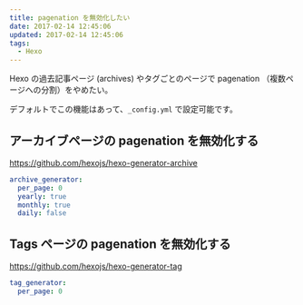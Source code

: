 ```yaml
---
title: pagenation を無効化したい
date: 2017-02-14 12:45:06
updated: 2017-02-14 12:45:06
tags:
  - Hexo
---
```

Hexo の過去記事ページ (archives) やタグごとのページで
pagenation （複数ページへの分割）をやめたい。

デフォルトでこの機能はあって、`_config.yml` で設定可能です。


## アーカイブページの pagenation を無効化する

https://github.com/hexojs/hexo-generator-archive

```yaml
archive_generator:
  per_page: 0
  yearly: true
  monthly: true
  daily: false
```

## Tags ページの pagenation を無効化する

https://github.com/hexojs/hexo-generator-tag

```yaml
tag_generator:
  per_page: 0
```
